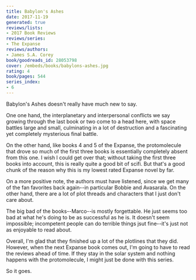 ```yaml
---
title: Babylon's Ashes
date: 2017-11-19
generated: true
reviews/lists:
- 2017 Book Reviews
reviews/series:
- The Expanse
reviews/authors:
- James S.A. Corey
book/goodreads_id: 28053798
cover: /embeds/books/babylons-ashes.jpg
rating: 4
book/pages: 544
series_index:
- 6
---
```

Babylon's Ashes doesn't really have much new to say.  

One one hand, the interplanetary and interpersonal conflicts we say growing through the last book or two come to a head here, with space battles large and small, culminating in a lot of destruction and a fascinating yet completely mysterious final battle.  

<!--more-->

On the other hand, like books 4 and 5 of the Expanse, the protomolecule that drove so much of the first three books is essentially completely absent from this one. I wish I could get over that; without taking the first three books into account, this is really quite a good bit of scifi. But that's a good chunk of the reason why this is my lowest rated Expanse novel by far.  

On a more positive note, the authors must have listened, since we get many of the fan favorites back again--in particular Bobbie and Avasarala. On the other hand, there are a lot of plot threads and characters that I just don't care about.  

The big bad of the books--Marco--is mostly forgettable. He just seems too bad at what he's doing to be as successful as he is. It doesn't seem impossible; incompetent people can do terrible things jsut fine--it's just not as enjoyable to read about.  

Overall, I'm glad that they finished up a lot of the plotlines that they did. However, when the next Expanse book comes out, I'm going to have to read the reviews ahead of time. If they stay in the solar system and nothing happens with the protomolecule, I might just be done with this series.  

So it goes.